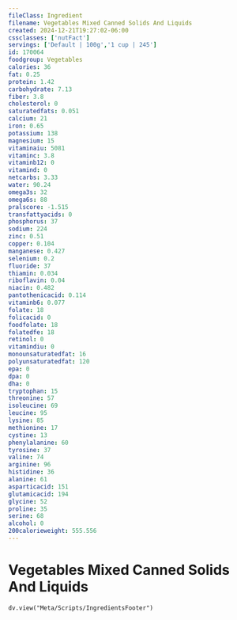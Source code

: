 ```yaml
---
fileClass: Ingredient
filename: Vegetables Mixed Canned Solids And Liquids
created: 2024-12-21T19:27:02-06:00
cssclasses: ['nutFact']
servings: ['Default | 100g','1 cup | 245']
id: 170064
foodgroup: Vegetables
calories: 36
fat: 0.25
protein: 1.42
carbohydrate: 7.13
fiber: 3.8
cholesterol: 0
saturatedfats: 0.051
calcium: 21
iron: 0.65
potassium: 138
magnesium: 15
vitaminaiu: 5081
vitaminc: 3.8
vitaminb12: 0
vitamind: 0
netcarbs: 3.33
water: 90.24
omega3s: 32
omega6s: 88
pralscore: -1.515
transfattyacids: 0
phosphorus: 37
sodium: 224
zinc: 0.51
copper: 0.104
manganese: 0.427
selenium: 0.2
fluoride: 37
thiamin: 0.034
riboflavin: 0.04
niacin: 0.482
pantothenicacid: 0.114
vitaminb6: 0.077
folate: 18
folicacid: 0
foodfolate: 18
folatedfe: 18
retinol: 0
vitamindiu: 0
monounsaturatedfat: 16
polyunsaturatedfat: 120
epa: 0
dpa: 0
dha: 0
tryptophan: 15
threonine: 57
isoleucine: 69
leucine: 95
lysine: 85
methionine: 17
cystine: 13
phenylalanine: 60
tyrosine: 37
valine: 74
arginine: 96
histidine: 36
alanine: 61
asparticacid: 151
glutamicacid: 194
glycine: 52
proline: 35
serine: 68
alcohol: 0
200calorieweight: 555.556
---
```


# Vegetables Mixed Canned Solids And Liquids

```dataviewjs
dv.view("Meta/Scripts/IngredientsFooter")
```